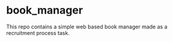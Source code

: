 # book_manager
This repo contains a simple web based book manager made as a recruitment process task.
